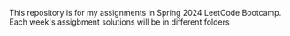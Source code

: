 This repository is for my assignments in Spring 2024 LeetCode Bootcamp.
Each week's assigbment solutions will be in different folders
